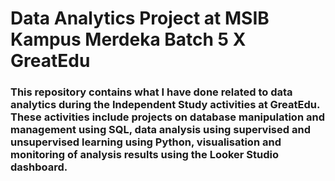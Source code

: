 # Data Analytics Project at MSIB Kampus Merdeka Batch 5 X GreatEdu 

### This repository contains what I have done related to data analytics during the Independent Study activities at GreatEdu. These activities include projects on database manipulation and management using SQL, data analysis using supervised and unsupervised learning using Python, visualisation and monitoring of analysis results using the Looker Studio dashboard.
